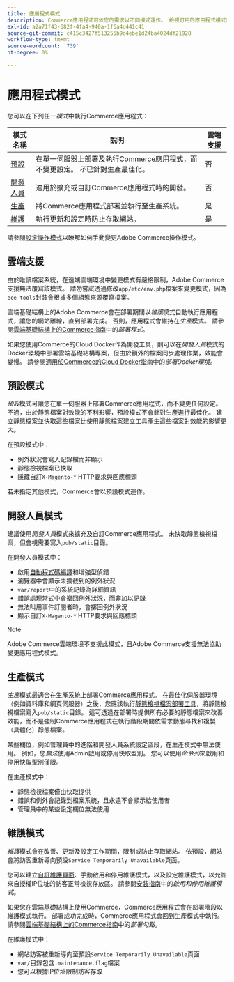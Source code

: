 ```yaml
---
title: 應用程式模式
description: Commerce應用程式可依您的需求以不同模式運作。 檢視可用的應用程式模式詳細清單。
exl-id: a2a71f43-682f-4fa4-940a-1f6a4d441c41
source-git-commit: c415c3427f513255b9d4ebe1d24ba4024df21928
workflow-type: tm+mt
source-wordcount: '739'
ht-degree: 0%

---
```


# 應用程式模式

您可以在下列任一&#x200B;_模式_&#x200B;中執行Commerce應用程式：

| 模式名稱 | 說明 | 雲端支援 |
| ------------------------ | ------------------- | ------------- |
| [預設](#default-mode) | 在單一伺服器上部署及執行Commerce應用程式，而不變更設定。 _不_&#x200B;已針對生產最佳化。 | 否 |
| [開發人員](#developer-mode) | 適用於擴充或自訂Commerce應用程式時的開發。 | 否 |
| [生產](#production-mode) | 將Commerce應用程式部署並執行至生產系統。 | 是 |
| [維護](#maintenance-mode) | 執行更新和設定時防止存取網站。 | 是 |

請參閱[設定操作模式](../cli/set-mode.md)以瞭解如何手動變更Adobe Commerce操作模式。

## 雲端支援

由於唯讀檔案系統，在遠端雲端環境中變更模式有嚴格限制，Adobe Commerce支援無法覆寫該模式。 請勿嘗試透過修改`app/etc/env.php`檔案來變更模式，因為`ece-tools`封裝會根據多個組態來源覆寫檔案。

雲端基礎結構上的Adobe Commerce會在部署期間以&#x200B;_維護_&#x200B;模式自動執行應用程式，讓您的網站離線，直到部署完成。 否則，應用程式會維持在&#x200B;_生產_&#x200B;模式。 請參閱[雲端基礎結構上的Commerce指南](https://experienceleague.adobe.com/docs/commerce-cloud-service/user-guide/develop/deploy/process.html?lang=zh-Hant#deploy-phase)中的&#x200B;_部署程式_。

如果您使用Commerce的Cloud Docker作為開發工具，則可以在&#x200B;_開發人員_&#x200B;模式的Docker環境中部署雲端基礎結構專案，但由於額外的檔案同步處理作業，效能會變慢。 請參閱[適用於Commerce的Cloud Docker指南](https://developer.adobe.com/commerce/cloud-tools/docker/deploy/#launch-mode)中的&#x200B;_部署Docker環境_。


## 預設模式

_預設_&#x200B;模式可讓您在單一伺服器上部署Commerce應用程式，而不變更任何設定。 不過，由於靜態檔案對效能的不利影響，預設模式不會針對生產進行最佳化。 建立靜態檔案並快取這些檔案比使用靜態檔案建立工具產生這些檔案對效能的影響更大。

在預設模式中：

- 例外狀況會寫入記錄檔而非顯示
- 靜態檢視檔案已快取
- 隱藏自訂`X-Magento-*` HTTP要求與回應標頭

若未指定其他模式，Commerce會以預設模式運作。

## 開發人員模式

建議使用&#x200B;_開發人員_&#x200B;模式來擴充及自訂Commerce應用程式。 未快取靜態檢視檔案，但會視需要寫入`pub/static`目錄。

在開發人員模式中：

- 啟用[自動程式碼編譯](../cli/code-compiler.md)和增強型偵錯
- 瀏覽器中會顯示未攔截到的例外狀況
- `var/report`中的系統記錄為詳細資訊
- 錯誤處理常式中會擲回例外狀況，而非加以記錄
- 無法叫用事件訂閱者時，會擲回例外狀況
- 顯示自訂`X-Magento-*` HTTP要求與回應標頭

>[!NOTE]
>
>Adobe Commerce雲端環境不支援此模式，且Adobe Commerce支援無法協助變更應用程式模式。

## 生產模式

_生產_&#x200B;模式最適合在生產系統上部署Commerce應用程式。 在最佳化伺服器環境（例如資料庫和網頁伺服器）之後，您應該執行[靜態檢視檔案部署工具](../cli/static-view-file-deployment.md)，將靜態檢視檔案寫入`pub/static`目錄。 這可透過在部署時提供所有必要的靜態檔案來改善效能，而不是強制Commerce應用程式在執行階段期間依需求動態尋找和複製（具體化）靜態檔案。

某些欄位，例如管理員中的進階和開發人員系統設定區段，在生產模式中無法使用。 例如，您&#x200B;_無法_&#x200B;使用Admin啟用或停用快取型別。 您可以使用&#x200B;_命令列_&#x200B;來啟用和停用快取型別[僅限](../cli/manage-cache.md#config-cli-subcommands-cache-en)。

在生產模式中：

- 靜態檢視檔案僅由快取提供
- 錯誤和例外會記錄到檔案系統，且永遠不會顯示給使用者
- 管理員中的某些設定欄位無法使用

## 維護模式

_維護_&#x200B;模式會在改善、更新及設定工作期間，限制或防止存取網站。 依預設，網站會將訪客重新導向預設`Service Temporarily Unavailable`頁面。

您可以建立[自訂維護頁面](../../upgrade/troubleshooting/maintenance-mode-options.md)、手動啟用和停用維護模式，以及設定維護模式，以允許來自授權IP位址的訪客正常檢視存放區。 請參閱[安裝指南](../../installation/tutorials/maintenance-mode.md)中的&#x200B;_啟用和停用維護模式_。

如果您在雲端基礎結構上使用Commerce，Commerce應用程式會在部署階段以維護模式執行。 部署成功完成時，Commerce應用程式會回到生產模式中執行。 請參閱[雲端基礎結構上的Commerce指南](https://experienceleague.adobe.com/docs/commerce-cloud-service/user-guide/develop/deploy/best-practices.html?lang=zh-Hant#phase-5%3A-deployment-hooks)中的&#x200B;_部署勾點_。

在維護模式中：

- 網站訪客被重新導向至預設`Service Temporarily Unavailable`頁面
- `var/`目錄包含`.maintenance.flag`檔案
- 您可以根據IP位址限制訪客存取
